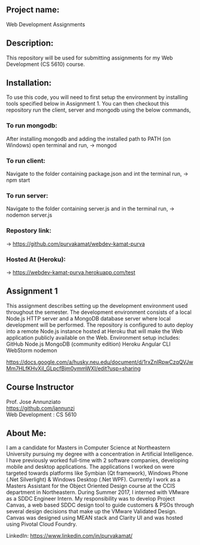    
## Project name:  
Web Development Assignments
   
## Description:  
This repository will be used for submitting assignments for my Web Development (CS 5610) course. 
   
## Installation:   
To use this code, you will need to first setup the environment by installing tools specified below in Assignment 1. You can then checkout this repository run the client, server and mongodb using the below commands,
   
### To run mongodb:  
After installing mongodb and adding the installed path to PATH (on Windows) open terminal and run,
-> mongod
   
### To run client:  
Navigate to the folder containing package.json and int the terminal run,
-> npm start
   
### To run server:  
Navigate to the folder containing server.js and in the terminal run,
-> nodemon server.js
   
### Repostory link:  
-> https://github.com/purvakamat/webdev-kamat-purva
   
### Hosted At (Heroku):  
-> https://webdev-kamat-purva.herokuapp.com/test
   
## Assignment 1  
This assignment describes setting up the development environment used throughout the semester. The development environment consists of a local Node.js HTTP server and a MongoDB database server where local development will be performed. The repository is configured to auto deploy into a remote Node.js instance hosted at Heroku that will make the Web application publicly available on the Web. 
Environment setup includes:
GitHub
Node.js
MongoDB (community edition)
Heroku
Angular CLI
WebStorm
nodemon
   
https://docs.google.com/a/husky.neu.edu/document/d/1rxZnIRpwCzqQVJwMm7HLfKHvXiI_GLpcfBjm0ymmWXI/edit?usp=sharing
   
## Course Instructor   
Prof. Jose Annunziato   
https://github.com/jannunzi   
Web Development : CS 5610   
   
## About Me:    
I am a candidate for Masters in Computer Science at Northeastern University pursuing my degree with a concentration in Artificial Intelligence. I have previously worked full-time with 2 software companies, developing mobile and desktop applications. The applications I worked on were targeted towards platforms like Symbian (Qt framework), Windows Phone (.Net Silverlight) & Windows Desktop (.Net WPF). Currently I work as a Masters Assistant for the Object Oriented Design course at the CCIS department in Northeastern. During Summer 2017, I interned with VMware as a SDDC Engineer Intern. My responsibility was to develop Project Canvas, a web based SDDC design tool to guide customers & PSOs through several design decisions that make up the VMware Validated Design. Canvas was designed using MEAN stack and Clarity UI and was hosted using Pivotal Cloud Foundry.
   
LinkedIn: https://www.linkedin.com/in/purvakamat/   


